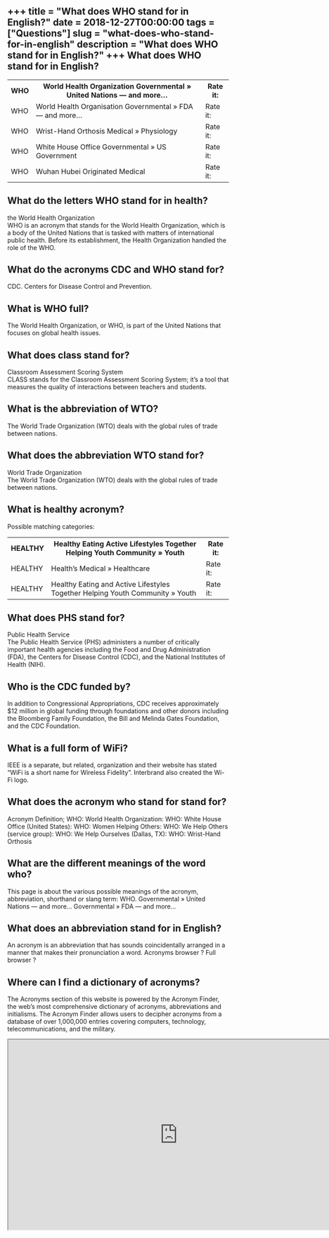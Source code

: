 +++
title = "What does WHO stand for in English?"
date = 2018-12-27T00:00:00
tags = ["Questions"]
slug = "what-does-who-stand-for-in-english"
description = "What does WHO stand for in English?"
+++
What does WHO stand for in English?
-----------------------------------

<table><tr><th>WHO</th><th>World Health Organization Governmental » United Nations — and more…</th><th>Rate it:</th></tr><tr><td>WHO</td><td>World Health Organisation Governmental » FDA — and more…</td><td>Rate it:</td></tr><tr><td>WHO</td><td>Wrist-Hand Orthosis Medical » Physiology</td><td>Rate it:</td></tr><tr><td>WHO</td><td>White House Office Governmental » US Government</td><td>Rate it:</td></tr><tr><td>WHO</td><td>Wuhan Hubei Originated Medical</td><td>Rate it:</td></tr></table>

What do the letters WHO stand for in health?
--------------------------------------------

the World Health Organization  
WHO is an acronym that stands for the World Health Organization, which is a body of the United Nations that is tasked with matters of international public health. Before its establishment, the Health Organization handled the role of the WHO.

What do the acronyms CDC and WHO stand for?
-------------------------------------------

CDC. Centers for Disease Control and Prevention.

What is WHO full?
-----------------

The World Health Organization, or WHO, is part of the United Nations that focuses on global health issues.

What does class stand for?
--------------------------

Classroom Assessment Scoring System  
CLASS stands for the Classroom Assessment Scoring System; it’s a tool that measures the quality of interactions between teachers and students.

What is the abbreviation of WTO?
--------------------------------

The World Trade Organization (WTO) deals with the global rules of trade between nations.

What does the abbreviation WTO stand for?
-----------------------------------------

World Trade Organization  
The World Trade Organization (WTO) deals with the global rules of trade between nations.

What is healthy acronym?
------------------------

Possible matching categories:

<table><tr><th>HEALTHY</th><th>Healthy Eating Active Lifestyles Together Helping Youth Community » Youth</th><th>Rate it:</th></tr><tr><td>HEALTHY</td><td>Health’s Medical » Healthcare</td><td>Rate it:</td></tr><tr><td>HEALTHY</td><td>Healthy Eating and Active Lifestyles Together Helping Youth Community » Youth</td><td>Rate it:</td></tr></table>

What does PHS stand for?
------------------------

Public Health Service  
The Public Health Service (PHS) administers a number of critically important health agencies including the Food and Drug Administration (FDA), the Centers for Disease Control (CDC), and the National Institutes of Health (NIH).

Who is the CDC funded by?
-------------------------

In addition to Congressional Appropriations, CDC receives approximately $12 million in global funding through foundations and other donors including the Bloomberg Family Foundation, the Bill and Melinda Gates Foundation, and the CDC Foundation.

What is a full form of WiFi?
----------------------------

IEEE is a separate, but related, organization and their website has stated “WiFi is a short name for Wireless Fidelity”. Interbrand also created the Wi-Fi logo.

What does the acronym who stand for stand for?
----------------------------------------------

Acronym Definition; WHO: World Health Organization: WHO: White House Office (United States): WHO: Women Helping Others: WHO: We Help Others (service group): WHO: We Help Ourselves (Dallas, TX): WHO: Wrist-Hand Orthosis

What are the different meanings of the word who?
------------------------------------------------

This page is about the various possible meanings of the acronym, abbreviation, shorthand or slang term: WHO. Governmental » United Nations — and more… Governmental » FDA — and more…

What does an abbreviation stand for in English?
-----------------------------------------------

An acronym is an abbreviation that has sounds coincidentally arranged in a manner that makes their pronunciation a word. Acronyms browser ? Full browser ?

Where can I find a dictionary of acronyms?
------------------------------------------

The Acronyms section of this website is powered by the Acronym Finder, the web’s most comprehensive dictionary of acronyms, abbreviations and initialisms. The Acronym Finder allows users to decipher acronyms from a database of over 1,000,000 entries covering computers, technology, telecommunications, and the military.

<iframe allow="accelerometer; autoplay; clipboard-write; encrypted-media; gyroscope; picture-in-picture" allowfullscreen="" class="__youtube_prefs__  epyt-is-override  no-lazyload" data-no-lazy="1" data-origheight="433" data-origwidth="770" data-skipgform_ajax_framebjll="" height="433" id="_ytid_90563" loading="lazy" src="https://www.youtube.com/embed/0cXZjQ-6lMk?enablejsapi=1&autoplay=0&cc_load_policy=0&cc_lang_pref=&iv_load_policy=1&loop=0&modestbranding=0&rel=1&fs=1&playsinline=0&autohide=2&theme=dark&color=red&controls=1&" title="YouTube player" width="770"></iframe>